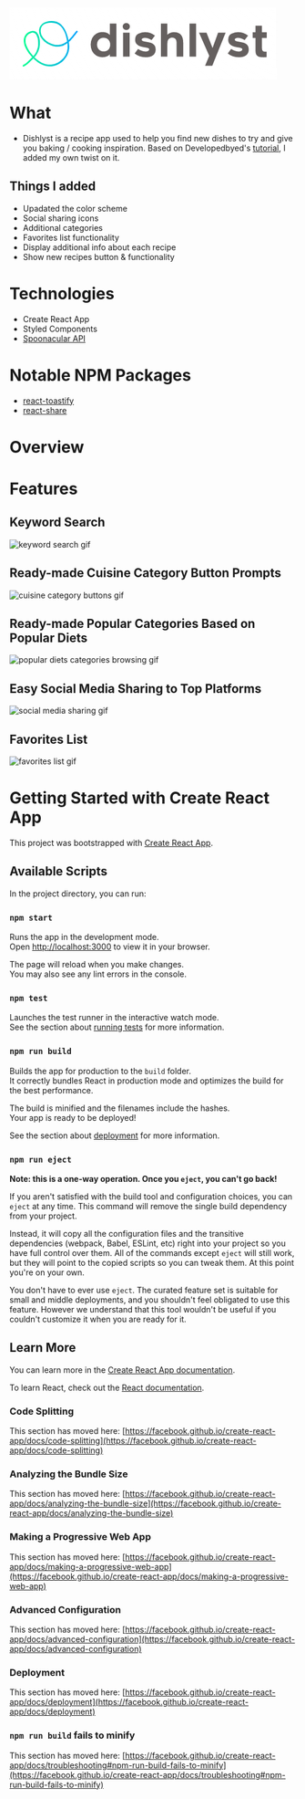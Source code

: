 
![dishlyst logo](./public/img/logo1.png)
# What
- Dishlyst is a recipe app used to help you find new dishes to try and give you baking / cooking inspiration. Based on Developedbyed's [tutorial](https://www.youtube.com/watch?v=xc4uOzlndAk&t=226s), I added my own twist on it.

 ## Things I added
 - Upadated the color scheme
 - Social sharing icons
 - Additional categories
 - Favorites list functionality 
 - Display additional info about each recipe
 - Show new recipes button & functionality

# Technologies
- Create React App
- Styled Components
- [Spoonacular API](https://spoonacular.com/food-api)

# Notable NPM Packages 
- [react-toastify](https://www.npmjs.com/package/react-toastify)
- [react-share](https://github.com/nygardk/react-share)

# Overview

# Features

## Keyword Search
![keyword search gif](./public/gif/key-word-search.gif)
## Ready-made Cuisine Category Button Prompts
![cuisine category buttons gif](./public/gif/cuisine-category-buttons.gif)
## Ready-made Popular Categories Based on Popular Diets
![popular diets categories browsing gif](./public/gif/popular-categories-browse.gif)
## Easy Social Media Sharing to Top Platforms
![social media sharing gif](./public/gif/social-share.gif)
## Favorites List 
![favorites list gif](./public/gif/favorites-list.gif)

# Getting Started with Create React App

This project was bootstrapped with [Create React App](https://github.com/facebook/create-react-app).

## Available Scripts

In the project directory, you can run:

### `npm start`

Runs the app in the development mode.\
Open [http://localhost:3000](http://localhost:3000) to view it in your browser.

The page will reload when you make changes.\
You may also see any lint errors in the console.

### `npm test`

Launches the test runner in the interactive watch mode.\
See the section about [running tests](https://facebook.github.io/create-react-app/docs/running-tests) for more information.

### `npm run build`

Builds the app for production to the `build` folder.\
It correctly bundles React in production mode and optimizes the build for the best performance.

The build is minified and the filenames include the hashes.\
Your app is ready to be deployed!

See the section about [deployment](https://facebook.github.io/create-react-app/docs/deployment) for more information.

### `npm run eject`

**Note: this is a one-way operation. Once you `eject`, you can't go back!**

If you aren't satisfied with the build tool and configuration choices, you can `eject` at any time. This command will remove the single build dependency from your project.

Instead, it will copy all the configuration files and the transitive dependencies (webpack, Babel, ESLint, etc) right into your project so you have full control over them. All of the commands except `eject` will still work, but they will point to the copied scripts so you can tweak them. At this point you're on your own.

You don't have to ever use `eject`. The curated feature set is suitable for small and middle deployments, and you shouldn't feel obligated to use this feature. However we understand that this tool wouldn't be useful if you couldn't customize it when you are ready for it.

## Learn More

You can learn more in the [Create React App documentation](https://facebook.github.io/create-react-app/docs/getting-started).

To learn React, check out the [React documentation](https://reactjs.org/).

### Code Splitting

This section has moved here: [https://facebook.github.io/create-react-app/docs/code-splitting](https://facebook.github.io/create-react-app/docs/code-splitting)

### Analyzing the Bundle Size

This section has moved here: [https://facebook.github.io/create-react-app/docs/analyzing-the-bundle-size](https://facebook.github.io/create-react-app/docs/analyzing-the-bundle-size)

### Making a Progressive Web App

This section has moved here: [https://facebook.github.io/create-react-app/docs/making-a-progressive-web-app](https://facebook.github.io/create-react-app/docs/making-a-progressive-web-app)

### Advanced Configuration

This section has moved here: [https://facebook.github.io/create-react-app/docs/advanced-configuration](https://facebook.github.io/create-react-app/docs/advanced-configuration)

### Deployment

This section has moved here: [https://facebook.github.io/create-react-app/docs/deployment](https://facebook.github.io/create-react-app/docs/deployment)

### `npm run build` fails to minify

This section has moved here: [https://facebook.github.io/create-react-app/docs/troubleshooting#npm-run-build-fails-to-minify](https://facebook.github.io/create-react-app/docs/troubleshooting#npm-run-build-fails-to-minify)
